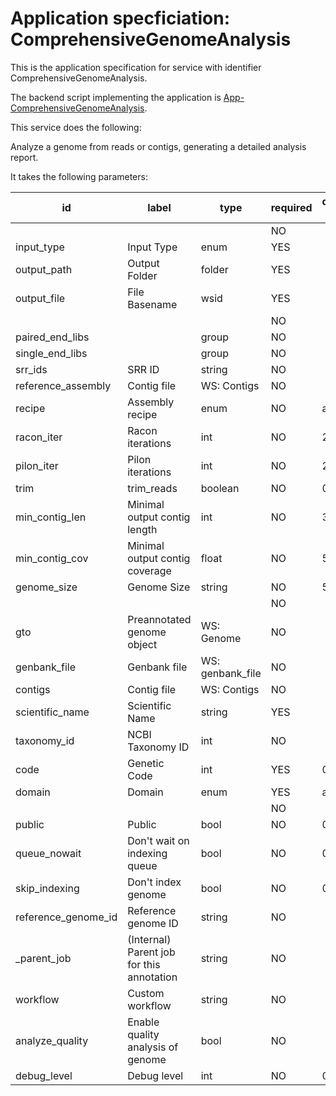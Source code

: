 
# Application specficiation: ComprehensiveGenomeAnalysis

This is the application specification for service with identifier ComprehensiveGenomeAnalysis.

The backend script implementing the application is [App-ComprehensiveGenomeAnalysis](service-scripts/App-ComprehensiveGenomeAnalysis.pm).

This service does the following:

   Analyze a genome from reads or contigs, generating a detailed analysis report.

It takes the following parameters:

| id | label | type | required | default value |
| -- | ----- | ---- | -------- | ------------ |
|  |  |   | NO |  |
| input_type | Input Type | enum  | YES |  |
| output_path | Output Folder | folder  | YES |  |
| output_file | File Basename | wsid  | YES |  |
|  |  |   | NO |  |
| paired_end_libs |  | group  | NO |  |
| single_end_libs |  | group  | NO |  |
| srr_ids | SRR ID | string  | NO |  |
| reference_assembly | Contig file | WS: Contigs  | NO |  |
| recipe | Assembly recipe | enum  | NO | auto |
| racon_iter | Racon iterations | int  | NO | 2 |
| pilon_iter | Pilon iterations | int  | NO | 2 |
| trim | trim_reads | boolean  | NO | 0 |
| min_contig_len | Minimal output contig length | int  | NO | 300 |
| min_contig_cov | Minimal output contig coverage | float  | NO | 5 |
| genome_size | Genome Size | string  | NO | 5M |
|  |  |   | NO |  |
| gto | Preannotated genome object | WS: Genome  | NO |  |
| genbank_file | Genbank file | WS: genbank_file  | NO |  |
| contigs | Contig file | WS: Contigs  | NO |  |
| scientific_name | Scientific Name | string  | YES |  |
| taxonomy_id | NCBI Taxonomy ID | int  | NO |  |
| code | Genetic Code | int  | YES | 0 |
| domain | Domain | enum  | YES | auto |
|  |  |   | NO |  |
| public | Public | bool  | NO | 0 |
| queue_nowait | Don't wait on indexing queue | bool  | NO | 0 |
| skip_indexing | Don't index genome | bool  | NO | 0 |
| reference_genome_id | Reference genome ID | string  | NO |  |
| _parent_job | (Internal) Parent job for this annotation | string  | NO |  |
| workflow | Custom workflow | string  | NO |  |
| analyze_quality | Enable quality analysis of genome | bool  | NO |  |
| debug_level | Debug level | int  | NO | 0 |


